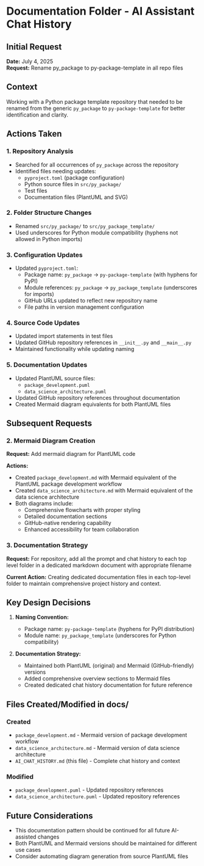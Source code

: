 # Documentation Folder - AI Assistant Chat History

## Initial Request

**Date:** July 4, 2025  
**Request:** Rename py_package to py-package-template in all repo files

## Context

Working with a Python package template repository that needed to be renamed from the generic `py_package` to `py-package-template` for better identification and clarity.

## Actions Taken

### 1. Repository Analysis

- Searched for all occurrences of `py_package` across the repository
- Identified files needing updates:
  - `pyproject.toml` (package configuration)
  - Python source files in `src/py_package/`
  - Test files
  - Documentation files (PlantUML and SVG)

### 2. Folder Structure Changes

- Renamed `src/py_package/` to `src/py_package_template/`
- Used underscores for Python module compatibility (hyphens not allowed in Python imports)

### 3. Configuration Updates

- Updated `pyproject.toml`:
  - Package name: `py_package` → `py-package-template` (with hyphens for PyPI)
  - Module references: `py_package` → `py_package_template` (underscores for imports)
  - GitHub URLs updated to reflect new repository name
  - File paths in version management configuration

### 4. Source Code Updates

- Updated import statements in test files
- Updated GitHub repository references in `__init__.py` and `__main__.py`
- Maintained functionality while updating naming

### 5. Documentation Updates

- Updated PlantUML source files:
  - `package_development.puml`
  - `data_science_architecture.puml`
- Updated GitHub repository references throughout documentation
- Created Mermaid diagram equivalents for both PlantUML files

## Subsequent Requests

### 2. Mermaid Diagram Creation

**Request:** Add mermaid diagram for PlantUML code

**Actions:**

- Created `package_development.md` with Mermaid equivalent of the PlantUML package development workflow
- Created `data_science_architecture.md` with Mermaid equivalent of the data science architecture
- Both diagrams include:
  - Comprehensive flowcharts with proper styling
  - Detailed documentation sections
  - GitHub-native rendering capability
  - Enhanced accessibility for team collaboration

### 3. Documentation Strategy

**Request:** For repository, add all the prompt and chat history to each top level folder in a dedicated markdown document with appropriate filename

**Current Action:** Creating dedicated documentation files in each top-level folder to maintain comprehensive project history and context.

## Key Design Decisions

1. **Naming Convention:**
   - Package name: `py-package-template` (hyphens for PyPI distribution)
   - Module name: `py_package_template` (underscores for Python compatibility)

2. **Documentation Strategy:**
   - Maintained both PlantUML (original) and Mermaid (GitHub-friendly) versions
   - Added comprehensive overview sections to Mermaid files
   - Created dedicated chat history documentation for future reference

## Files Created/Modified in docs/

### Created

- `package_development.md` - Mermaid version of package development workflow
- `data_science_architecture.md` - Mermaid version of data science architecture
- `AI_CHAT_HISTORY.md` (this file) - Complete chat history and context

### Modified

- `package_development.puml` - Updated repository references
- `data_science_architecture.puml` - Updated repository references

## Future Considerations

- This documentation pattern should be continued for all future AI-assisted changes
- Both PlantUML and Mermaid versions should be maintained for different use cases
- Consider automating diagram generation from source PlantUML files
